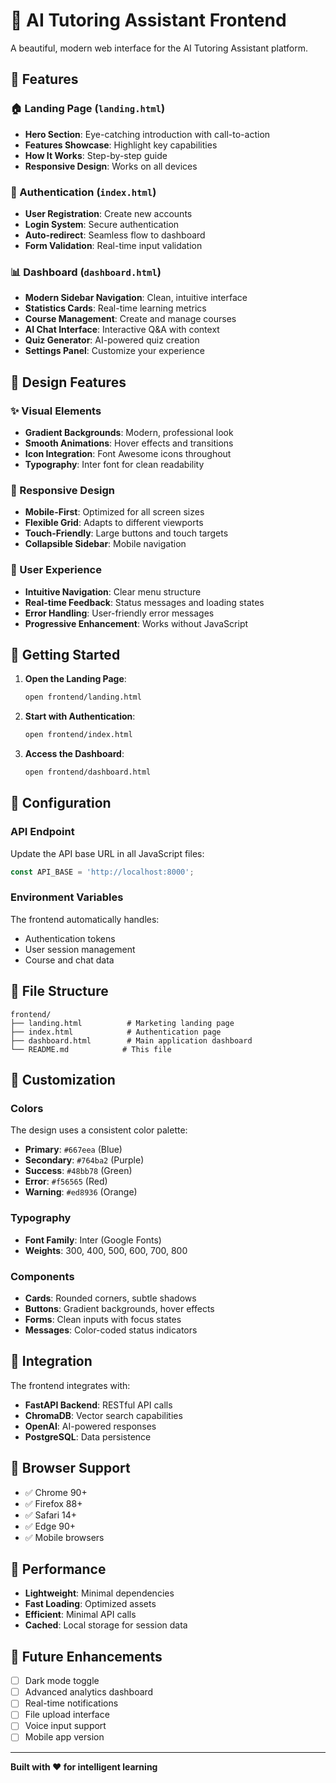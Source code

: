 # 🎨 AI Tutoring Assistant Frontend

A beautiful, modern web interface for the AI Tutoring Assistant platform.

## 🌟 Features

### 🏠 Landing Page (`landing.html`)
- **Hero Section**: Eye-catching introduction with call-to-action
- **Features Showcase**: Highlight key capabilities
- **How It Works**: Step-by-step guide
- **Responsive Design**: Works on all devices

### 🔐 Authentication (`index.html`)
- **User Registration**: Create new accounts
- **Login System**: Secure authentication
- **Auto-redirect**: Seamless flow to dashboard
- **Form Validation**: Real-time input validation

### 📊 Dashboard (`dashboard.html`)
- **Modern Sidebar Navigation**: Clean, intuitive interface
- **Statistics Cards**: Real-time learning metrics
- **Course Management**: Create and manage courses
- **AI Chat Interface**: Interactive Q&A with context
- **Quiz Generator**: AI-powered quiz creation
- **Settings Panel**: Customize your experience

## 🎨 Design Features

### ✨ Visual Elements
- **Gradient Backgrounds**: Modern, professional look
- **Smooth Animations**: Hover effects and transitions
- **Icon Integration**: Font Awesome icons throughout
- **Typography**: Inter font for clean readability

### 📱 Responsive Design
- **Mobile-First**: Optimized for all screen sizes
- **Flexible Grid**: Adapts to different viewports
- **Touch-Friendly**: Large buttons and touch targets
- **Collapsible Sidebar**: Mobile navigation

### 🎯 User Experience
- **Intuitive Navigation**: Clear menu structure
- **Real-time Feedback**: Status messages and loading states
- **Error Handling**: User-friendly error messages
- **Progressive Enhancement**: Works without JavaScript

## 🚀 Getting Started

1. **Open the Landing Page**:
   ```bash
   open frontend/landing.html
   ```

2. **Start with Authentication**:
   ```bash
   open frontend/index.html
   ```

3. **Access the Dashboard**:
   ```bash
   open frontend/dashboard.html
   ```

## 🔧 Configuration

### API Endpoint
Update the API base URL in all JavaScript files:
```javascript
const API_BASE = 'http://localhost:8000';
```

### Environment Variables
The frontend automatically handles:
- Authentication tokens
- User session management
- Course and chat data

## 📁 File Structure

```
frontend/
├── landing.html          # Marketing landing page
├── index.html            # Authentication page
├── dashboard.html        # Main application dashboard
└── README.md            # This file
```

## 🎨 Customization

### Colors
The design uses a consistent color palette:
- **Primary**: `#667eea` (Blue)
- **Secondary**: `#764ba2` (Purple)
- **Success**: `#48bb78` (Green)
- **Error**: `#f56565` (Red)
- **Warning**: `#ed8936` (Orange)

### Typography
- **Font Family**: Inter (Google Fonts)
- **Weights**: 300, 400, 500, 600, 700, 800

### Components
- **Cards**: Rounded corners, subtle shadows
- **Buttons**: Gradient backgrounds, hover effects
- **Forms**: Clean inputs with focus states
- **Messages**: Color-coded status indicators

## 🔗 Integration

The frontend integrates with:
- **FastAPI Backend**: RESTful API calls
- **ChromaDB**: Vector search capabilities
- **OpenAI**: AI-powered responses
- **PostgreSQL**: Data persistence

## 📱 Browser Support

- ✅ Chrome 90+
- ✅ Firefox 88+
- ✅ Safari 14+
- ✅ Edge 90+
- ✅ Mobile browsers

## 🚀 Performance

- **Lightweight**: Minimal dependencies
- **Fast Loading**: Optimized assets
- **Efficient**: Minimal API calls
- **Cached**: Local storage for session data

## 🎯 Future Enhancements

- [ ] Dark mode toggle
- [ ] Advanced analytics dashboard
- [ ] Real-time notifications
- [ ] File upload interface
- [ ] Voice input support
- [ ] Mobile app version

---

**Built with ❤️ for intelligent learning**
